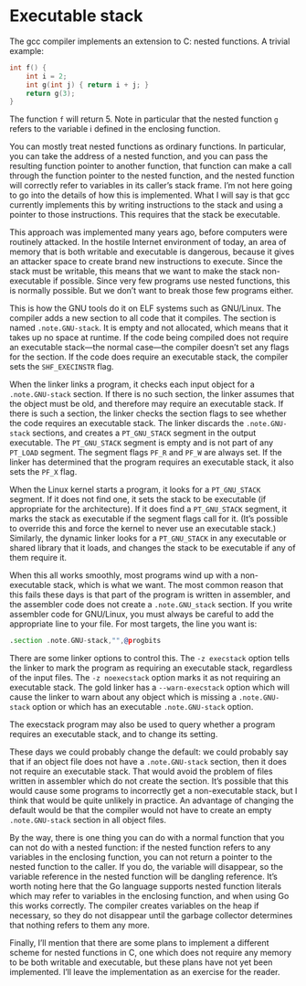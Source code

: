 # Executable stack

The gcc compiler implements an extension to C: nested functions. A trivial example:

```c
int f() {
	int i = 2;
	int g(int j) { return i + j; }
	return g(3);
}
```

The function `f` will return 5. Note in particular that the nested function `g`
refers to the variable i defined in the enclosing function.

You can mostly treat nested functions as ordinary functions. In particular, you
can take the address of a nested function, and you can pass the resulting
function pointer to another function, that function can make a call through the
function pointer to the nested function, and the nested function will correctly
refer to variables in its caller’s stack frame. I’m not here going to go into
the details of how this is implemented. What I will say is that gcc currently
implements this by writing instructions to the stack and using a pointer to
those instructions. This requires that the stack be executable.

This approach was implemented many years ago, before computers were routinely
attacked. In the hostile Internet environment of today, an area of memory that
is both writable and executable is dangerous, because it gives an attacker
space to create brand new instructions to execute. Since the stack must be
writable, this means that we want to make the stack non-executable if possible.
Since very few programs use nested functions, this is normally possible. But we
don’t want to break those few programs either.

This is how the GNU tools do it on ELF systems such as GNU/Linux. The compiler
adds a new section to all code that it compiles. The section is named
`.note.GNU-stack`. It is empty and not allocated, which means that it takes up
no space at runtime. If the code being compiled does not require an executable
stack—the normal case—the compiler doesn’t set any flags for the section. If
the code does require an executable stack, the compiler sets the
`SHF_EXECINSTR` flag.

When the linker links a program, it checks each input object for a
`.note.GNU-stack` section. If there is no such section, the linker assumes that
the object must be old, and therefore may require an executable stack. If there
is such a section, the linker checks the section flags to see whether the code
requires an executable stack. The linker discards the `.note.GNU-stack`
sections, and creates a `PT_GNU_STACK` segment in the output executable. The
`PT_GNU_STACK` segment is empty and is not part of any `PT_LOAD` segment. The
segment flags `PF_R` and `PF_W` are always set. If the linker has determined
that the program requires an executable stack, it also sets the `PF_X` flag.

When the Linux kernel starts a program, it looks for a `PT_GNU_STACK` segment.
If it does not find one, it sets the stack to be executable (if appropriate for
the architecture). If it does find a `PT_GNU_STACK` segment, it marks the stack
as executable if the segment flags call for it. (It’s possible to override this
and force the kernel to never use an executable stack.) Similarly, the dynamic
linker looks for a `PT_GNU_STACK` in any executable or shared library that it
loads, and changes the stack to be executable if any of them require it.

When this all works smoothly, most programs wind up with a non-executable
stack, which is what we want. The most common reason that this fails these days
is that part of the program is written in assembler, and the assembler code
does not create a `.note.GNU_stack` section. If you write assembler code for
GNU/Linux, you must always be careful to add the appropriate line to your file.
For most targets, the line you want is:

```asm
.section .note.GNU-stack,"",@progbits
```

There are some linker options to control this. The `-z execstack` option tells
the linker to mark the program as requiring an executable stack, regardless of
the input files. The `-z noexecstack` option marks it as not requiring an
executable stack. The gold linker has a `--warn-execstack` option which will
cause the linker to warn about any object which is missing a `.note.GNU-stack`
option or which has an executable `.note.GNU-stack` option.

The execstack program may also be used to query whether a program requires an
executable stack, and to change its setting.

These days we could probably change the default: we could probably say that if
an object file does not have a `.note.GNU-stack` section, then it does not
require an executable stack. That would avoid the problem of files written in
assembler which do not create the section. It’s possible that this would cause
some programs to incorrectly get a non-executable stack, but I think that would
be quite unlikely in practice. An advantage of changing the default would be
that the compiler would not have to create an empty `.note.GNU-stack` section
in all object files.

By the way, there is one thing you can do with a normal function that you can
not do with a nested function: if the nested function refers to any variables
in the enclosing function, you can not return a pointer to the nested function
to the caller. If you do, the variable will disappear, so the variable
reference in the nested function will be dangling reference. It’s worth noting
here that the Go language supports nested function literals which may refer to
variables in the enclosing function, and when using Go this works correctly.
The compiler creates variables on the heap if necessary, so they do not
disappear until the garbage collector determines that nothing refers to them
any more.

Finally, I’ll mention that there are some plans to implement a different scheme
for nested functions in C, one which does not require any memory to be both
writable and executable, but these plans have not yet been implemented. I’ll
leave the implementation as an exercise for the reader.

